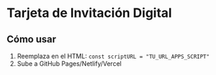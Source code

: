 # Tarjeta de Invitación Digital

## Cómo usar
1. Reemplaza en el HTML: `const scriptURL = "TU_URL_APPS_SCRIPT"`
2. Sube a GitHub Pages/Netlify/Vercel